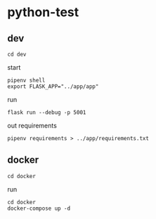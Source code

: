 # python-test

## dev
```
cd dev
```

start
```
pipenv shell
export FLASK_APP="../app/app"
```

run
```
flask run --debug -p 5001
```

out requirements
```
pipenv requirements > ../app/requirements.txt
```

## docker
```
cd docker
```
run
```
cd docker
docker-compose up -d
```
